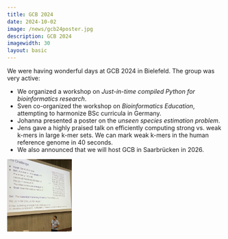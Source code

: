 ```yaml
---
title: GCB 2024
date: 2024-10-02
image: /news/gcb24poster.jpg
description: GCB 2024
imagewidth: 30
layout: basic
---
```


We were having wonderful days at GCB 2024 in Bielefeld.
The group was very active:

- We organized a workshop on *Just-in-time compiled Python for bioinformatics research*.
- Sven co-organized the workshop on *Bioinformatics Education*, attempting to harmonize BSc curricula in Germany.
- Johanna presented a poster on the *unseen species estimation problem*.
- Jens gave a highly praised talk on efficiently computing strong vs. weak k-mers in large k-mer sets. We can mark weak k-mers in the human reference genome in 40 seconds.
- We also announced that we will host GCB in Saarbrücken in 2026.

<img src="gcb24talk.jpg" alt="Jens Zentgraf talking about weak k-mer identification" width="30%"/>
